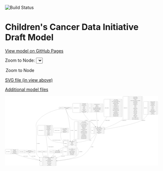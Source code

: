 <link rel='stylesheet' href="assets/style.css">
<link rel='stylesheet' href="https://unpkg.com/leaflet@1.5.1/dist/leaflet.css" integrity="sha512-xwE/Az9zrjBIphAcBb3F6JVqxf46+CDLwfLMHloNu6KEQCAWi6HcDUbeOfBIptF7tcCzusKFjFw2yuvEpDL9wQ==" crossorigin="">
<script type="text/javascript" src="https://code.jquery.com/jquery-3.2.1.min.js"></script>
<script type="text/javascript"  src="https://unpkg.com/leaflet@1.5.1/dist/leaflet.js"></script>
<script type="text/javascript" src="assets/actions.js"></script>

![Build Status](https://github.com/CBIIT/ccdi-model/actions/workflows/model-test-and-deploy.yml/badge.svg)

# Children's Cancer Data Initiative Draft Model

[View model on GitHub Pages](https://cbiit.github.io/ccdi-model/)



Zoom to Node: <select id="node_select">
  <option value="">Zoom to Node</option>
</select>
<div id="model"></div>

<p>
<a href="./model-desc/ccdi-model.svg">SVG file (in view above)</a>
<p>
<a href="./model-desc">Additional model files</a>
<div id='graph' style='display:off;'>
<svg width="3815pt" height="1735pt"
 viewBox="0.00 0.00 3814.50 1735.00" xmlns="http://www.w3.org/2000/svg" xmlns:xlink="http://www.w3.org/1999/xlink">
<g id="graph0" class="graph" transform="scale(1 1) rotate(0) translate(4 1731)">
<title>Perl</title>
<polygon fill="#ffffff" stroke="transparent" points="-4,4 -4,-1731 3810.5,-1731 3810.5,4 -4,4"/>
<!-- study_personnel -->
<g id="node1" class="node">
<title>study_personnel</title>
<path fill="none" stroke="#000000" d="M12,-294C12,-294 319,-294 319,-294 325,-294 331,-300 331,-306 331,-306 331,-397 331,-397 331,-403 325,-409 319,-409 319,-409 12,-409 12,-409 6,-409 0,-403 0,-397 0,-397 0,-306 0,-306 0,-300 6,-294 12,-294"/>
<text text-anchor="middle" x="67" y="-347.8" font-family="Times,serif" font-size="14.00" fill="#000000">study_personnel</text>
<polyline fill="none" stroke="#000000" points="134,-294 134,-409 "/>
<text text-anchor="middle" x="144.5" y="-347.8" font-family="Times,serif" font-size="14.00" fill="#000000"> </text>
<polyline fill="none" stroke="#000000" points="155,-294 155,-409 "/>
<text text-anchor="middle" x="232.5" y="-393.8" font-family="Times,serif" font-size="14.00" fill="#000000">email_address</text>
<polyline fill="none" stroke="#000000" points="155,-386 310,-386 "/>
<text text-anchor="middle" x="232.5" y="-370.8" font-family="Times,serif" font-size="14.00" fill="#000000">institution</text>
<polyline fill="none" stroke="#000000" points="155,-363 310,-363 "/>
<text text-anchor="middle" x="232.5" y="-347.8" font-family="Times,serif" font-size="14.00" fill="#000000">personnel_name</text>
<polyline fill="none" stroke="#000000" points="155,-340 310,-340 "/>
<text text-anchor="middle" x="232.5" y="-324.8" font-family="Times,serif" font-size="14.00" fill="#000000">personnel_type</text>
<polyline fill="none" stroke="#000000" points="155,-317 310,-317 "/>
<text text-anchor="middle" x="232.5" y="-301.8" font-family="Times,serif" font-size="14.00" fill="#000000">study_personnel_id</text>
<polyline fill="none" stroke="#000000" points="310,-294 310,-409 "/>
<text text-anchor="middle" x="320.5" y="-347.8" font-family="Times,serif" font-size="14.00" fill="#000000"> </text>
</g>
<!-- study -->
<g id="node8" class="node">
<title>study</title>
<path fill="none" stroke="#000000" d="M875.5,-.5C875.5,-.5 1265.5,-.5 1265.5,-.5 1271.5,-.5 1277.5,-6.5 1277.5,-12.5 1277.5,-12.5 1277.5,-195.5 1277.5,-195.5 1277.5,-201.5 1271.5,-207.5 1265.5,-207.5 1265.5,-207.5 875.5,-207.5 875.5,-207.5 869.5,-207.5 863.5,-201.5 863.5,-195.5 863.5,-195.5 863.5,-12.5 863.5,-12.5 863.5,-6.5 869.5,-.5 875.5,-.5"/>
<text text-anchor="middle" x="891.5" y="-100.3" font-family="Times,serif" font-size="14.00" fill="#000000">study</text>
<polyline fill="none" stroke="#000000" points="919.5,-.5 919.5,-207.5 "/>
<text text-anchor="middle" x="930" y="-100.3" font-family="Times,serif" font-size="14.00" fill="#000000"> </text>
<polyline fill="none" stroke="#000000" points="940.5,-.5 940.5,-207.5 "/>
<text text-anchor="middle" x="1098.5" y="-192.3" font-family="Times,serif" font-size="14.00" fill="#000000">experimental_strategy_and_data_subtype</text>
<polyline fill="none" stroke="#000000" points="940.5,-184.5 1256.5,-184.5 "/>
<text text-anchor="middle" x="1098.5" y="-169.3" font-family="Times,serif" font-size="14.00" fill="#000000">external_url</text>
<polyline fill="none" stroke="#000000" points="940.5,-161.5 1256.5,-161.5 "/>
<text text-anchor="middle" x="1098.5" y="-146.3" font-family="Times,serif" font-size="14.00" fill="#000000">phs_accession</text>
<polyline fill="none" stroke="#000000" points="940.5,-138.5 1256.5,-138.5 "/>
<text text-anchor="middle" x="1098.5" y="-123.3" font-family="Times,serif" font-size="14.00" fill="#000000">size_of_data_being_uploaded</text>
<polyline fill="none" stroke="#000000" points="940.5,-115.5 1256.5,-115.5 "/>
<text text-anchor="middle" x="1098.5" y="-100.3" font-family="Times,serif" font-size="14.00" fill="#000000">study_acronym</text>
<polyline fill="none" stroke="#000000" points="940.5,-92.5 1256.5,-92.5 "/>
<text text-anchor="middle" x="1098.5" y="-77.3" font-family="Times,serif" font-size="14.00" fill="#000000">study_data_types</text>
<polyline fill="none" stroke="#000000" points="940.5,-69.5 1256.5,-69.5 "/>
<text text-anchor="middle" x="1098.5" y="-54.3" font-family="Times,serif" font-size="14.00" fill="#000000">study_description</text>
<polyline fill="none" stroke="#000000" points="940.5,-46.5 1256.5,-46.5 "/>
<text text-anchor="middle" x="1098.5" y="-31.3" font-family="Times,serif" font-size="14.00" fill="#000000">study_name</text>
<polyline fill="none" stroke="#000000" points="940.5,-23.5 1256.5,-23.5 "/>
<text text-anchor="middle" x="1098.5" y="-8.3" font-family="Times,serif" font-size="14.00" fill="#000000">study_short_title</text>
<polyline fill="none" stroke="#000000" points="1256.5,-.5 1256.5,-207.5 "/>
<text text-anchor="middle" x="1267" y="-100.3" font-family="Times,serif" font-size="14.00" fill="#000000"> </text>
</g>
<!-- study_personnel&#45;&gt;study -->
<g id="edge21" class="edge">
<title>study_personnel&#45;&gt;study</title>
<path fill="none" stroke="#000000" d="M263.2399,-293.7736C287.5796,-281.025 314.0161,-268.5034 339.5,-259 506.7447,-196.6312 705.3717,-156.5303 853.3379,-132.777"/>
<polygon fill="#000000" stroke="#000000" points="854.1311,-136.1948 863.4561,-131.1654 853.03,-129.2819 854.1311,-136.1948"/>
<text text-anchor="middle" x="506" y="-229.8" font-family="Times,serif" font-size="14.00" fill="#000000">of_study_personnel</text>
</g>
<!-- imaging_file -->
<g id="node2" class="node">
<title>imaging_file</title>
<path fill="none" stroke="#000000" d="M3460.5,-1278C3460.5,-1278 3794.5,-1278 3794.5,-1278 3800.5,-1278 3806.5,-1284 3806.5,-1290 3806.5,-1290 3806.5,-1588 3806.5,-1588 3806.5,-1594 3800.5,-1600 3794.5,-1600 3794.5,-1600 3460.5,-1600 3460.5,-1600 3454.5,-1600 3448.5,-1594 3448.5,-1588 3448.5,-1588 3448.5,-1290 3448.5,-1290 3448.5,-1284 3454.5,-1278 3460.5,-1278"/>
<text text-anchor="middle" x="3500.5" y="-1435.3" font-family="Times,serif" font-size="14.00" fill="#000000">imaging_file</text>
<polyline fill="none" stroke="#000000" points="3552.5,-1278 3552.5,-1600 "/>
<text text-anchor="middle" x="3563" y="-1435.3" font-family="Times,serif" font-size="14.00" fill="#000000"> </text>
<polyline fill="none" stroke="#000000" points="3573.5,-1278 3573.5,-1600 "/>
<text text-anchor="middle" x="3679.5" y="-1584.8" font-family="Times,serif" font-size="14.00" fill="#000000">checksum_algorithm</text>
<polyline fill="none" stroke="#000000" points="3573.5,-1577 3785.5,-1577 "/>
<text text-anchor="middle" x="3679.5" y="-1561.8" font-family="Times,serif" font-size="14.00" fill="#000000">checksum_value</text>
<polyline fill="none" stroke="#000000" points="3573.5,-1554 3785.5,-1554 "/>
<text text-anchor="middle" x="3679.5" y="-1538.8" font-family="Times,serif" font-size="14.00" fill="#000000">dcf_indexd_guid</text>
<polyline fill="none" stroke="#000000" points="3573.5,-1531 3785.5,-1531 "/>
<text text-anchor="middle" x="3679.5" y="-1515.8" font-family="Times,serif" font-size="14.00" fill="#000000">file_description</text>
<polyline fill="none" stroke="#000000" points="3573.5,-1508 3785.5,-1508 "/>
<text text-anchor="middle" x="3679.5" y="-1492.8" font-family="Times,serif" font-size="14.00" fill="#000000">file_mapping_level</text>
<polyline fill="none" stroke="#000000" points="3573.5,-1485 3785.5,-1485 "/>
<text text-anchor="middle" x="3679.5" y="-1469.8" font-family="Times,serif" font-size="14.00" fill="#000000">file_name</text>
<polyline fill="none" stroke="#000000" points="3573.5,-1462 3785.5,-1462 "/>
<text text-anchor="middle" x="3679.5" y="-1446.8" font-family="Times,serif" font-size="14.00" fill="#000000">file_size</text>
<polyline fill="none" stroke="#000000" points="3573.5,-1439 3785.5,-1439 "/>
<text text-anchor="middle" x="3679.5" y="-1423.8" font-family="Times,serif" font-size="14.00" fill="#000000">file_type</text>
<polyline fill="none" stroke="#000000" points="3573.5,-1416 3785.5,-1416 "/>
<text text-anchor="middle" x="3679.5" y="-1400.8" font-family="Times,serif" font-size="14.00" fill="#000000">file_url_in_cds</text>
<polyline fill="none" stroke="#000000" points="3573.5,-1393 3785.5,-1393 "/>
<text text-anchor="middle" x="3679.5" y="-1377.8" font-family="Times,serif" font-size="14.00" fill="#000000">image_modality</text>
<polyline fill="none" stroke="#000000" points="3573.5,-1370 3785.5,-1370 "/>
<text text-anchor="middle" x="3679.5" y="-1354.8" font-family="Times,serif" font-size="14.00" fill="#000000">imaging_instrument_model</text>
<polyline fill="none" stroke="#000000" points="3573.5,-1347 3785.5,-1347 "/>
<text text-anchor="middle" x="3679.5" y="-1331.8" font-family="Times,serif" font-size="14.00" fill="#000000">imaging_platform</text>
<polyline fill="none" stroke="#000000" points="3573.5,-1324 3785.5,-1324 "/>
<text text-anchor="middle" x="3679.5" y="-1308.8" font-family="Times,serif" font-size="14.00" fill="#000000">md5sum</text>
<polyline fill="none" stroke="#000000" points="3573.5,-1301 3785.5,-1301 "/>
<text text-anchor="middle" x="3679.5" y="-1285.8" font-family="Times,serif" font-size="14.00" fill="#000000">software_package</text>
<polyline fill="none" stroke="#000000" points="3785.5,-1278 3785.5,-1600 "/>
<text text-anchor="middle" x="3796" y="-1435.3" font-family="Times,serif" font-size="14.00" fill="#000000"> </text>
</g>
<!-- sample -->
<g id="node16" class="node">
<title>sample</title>
<path fill="none" stroke="#000000" d="M2150.5,-800.5C2150.5,-800.5 2464.5,-800.5 2464.5,-800.5 2470.5,-800.5 2476.5,-806.5 2476.5,-812.5 2476.5,-812.5 2476.5,-949.5 2476.5,-949.5 2476.5,-955.5 2470.5,-961.5 2464.5,-961.5 2464.5,-961.5 2150.5,-961.5 2150.5,-961.5 2144.5,-961.5 2138.5,-955.5 2138.5,-949.5 2138.5,-949.5 2138.5,-812.5 2138.5,-812.5 2138.5,-806.5 2144.5,-800.5 2150.5,-800.5"/>
<text text-anchor="middle" x="2172.5" y="-877.3" font-family="Times,serif" font-size="14.00" fill="#000000">sample</text>
<polyline fill="none" stroke="#000000" points="2206.5,-800.5 2206.5,-961.5 "/>
<text text-anchor="middle" x="2217" y="-877.3" font-family="Times,serif" font-size="14.00" fill="#000000"> </text>
<polyline fill="none" stroke="#000000" points="2227.5,-800.5 2227.5,-961.5 "/>
<text text-anchor="middle" x="2341.5" y="-946.3" font-family="Times,serif" font-size="14.00" fill="#000000">alternate_sample_id</text>
<polyline fill="none" stroke="#000000" points="2227.5,-938.5 2455.5,-938.5 "/>
<text text-anchor="middle" x="2341.5" y="-923.3" font-family="Times,serif" font-size="14.00" fill="#000000">participant_age_at_collection</text>
<polyline fill="none" stroke="#000000" points="2227.5,-915.5 2455.5,-915.5 "/>
<text text-anchor="middle" x="2341.5" y="-900.3" font-family="Times,serif" font-size="14.00" fill="#000000">sample_anatomic_site</text>
<polyline fill="none" stroke="#000000" points="2227.5,-892.5 2455.5,-892.5 "/>
<text text-anchor="middle" x="2341.5" y="-877.3" font-family="Times,serif" font-size="14.00" fill="#000000">sample_description</text>
<polyline fill="none" stroke="#000000" points="2227.5,-869.5 2455.5,-869.5 "/>
<text text-anchor="middle" x="2341.5" y="-854.3" font-family="Times,serif" font-size="14.00" fill="#000000">sample_id</text>
<polyline fill="none" stroke="#000000" points="2227.5,-846.5 2455.5,-846.5 "/>
<text text-anchor="middle" x="2341.5" y="-831.3" font-family="Times,serif" font-size="14.00" fill="#000000">sample_tumor_status</text>
<polyline fill="none" stroke="#000000" points="2227.5,-823.5 2455.5,-823.5 "/>
<text text-anchor="middle" x="2341.5" y="-808.3" font-family="Times,serif" font-size="14.00" fill="#000000">sample_type</text>
<polyline fill="none" stroke="#000000" points="2455.5,-800.5 2455.5,-961.5 "/>
<text text-anchor="middle" x="2466" y="-877.3" font-family="Times,serif" font-size="14.00" fill="#000000"> </text>
</g>
<!-- imaging_file&#45;&gt;sample -->
<g id="edge14" class="edge">
<title>imaging_file&#45;&gt;sample</title>
<path fill="none" stroke="#000000" d="M3552.0678,-1277.7848C3522.9374,-1230.7168 3485.3982,-1183.3055 3439.5,-1151 3287.0083,-1043.6685 2765.8572,-950.7398 2486.9917,-907.2491"/>
<polygon fill="#000000" stroke="#000000" points="2487.1842,-903.7371 2476.7653,-905.6595 2486.109,-910.654 2487.1842,-903.7371"/>
<text text-anchor="middle" x="3448" y="-1121.8" font-family="Times,serif" font-size="14.00" fill="#000000">of_imaging_file</text>
</g>
<!-- study_funding -->
<g id="node3" class="node">
<title>study_funding</title>
<path fill="none" stroke="#000000" d="M361,-317C361,-317 740,-317 740,-317 746,-317 752,-323 752,-329 752,-329 752,-374 752,-374 752,-380 746,-386 740,-386 740,-386 361,-386 361,-386 355,-386 349,-380 349,-374 349,-374 349,-329 349,-329 349,-323 355,-317 361,-317"/>
<text text-anchor="middle" x="408.5" y="-347.8" font-family="Times,serif" font-size="14.00" fill="#000000">study_funding</text>
<polyline fill="none" stroke="#000000" points="468,-317 468,-386 "/>
<text text-anchor="middle" x="478.5" y="-347.8" font-family="Times,serif" font-size="14.00" fill="#000000"> </text>
<polyline fill="none" stroke="#000000" points="489,-317 489,-386 "/>
<text text-anchor="middle" x="610" y="-370.8" font-family="Times,serif" font-size="14.00" fill="#000000">funding_agency</text>
<polyline fill="none" stroke="#000000" points="489,-363 731,-363 "/>
<text text-anchor="middle" x="610" y="-347.8" font-family="Times,serif" font-size="14.00" fill="#000000">funding_source_program_name</text>
<polyline fill="none" stroke="#000000" points="489,-340 731,-340 "/>
<text text-anchor="middle" x="610" y="-324.8" font-family="Times,serif" font-size="14.00" fill="#000000">grant_id</text>
<polyline fill="none" stroke="#000000" points="731,-317 731,-386 "/>
<text text-anchor="middle" x="741.5" y="-347.8" font-family="Times,serif" font-size="14.00" fill="#000000"> </text>
</g>
<!-- study_funding&#45;&gt;study -->
<g id="edge1" class="edge">
<title>study_funding&#45;&gt;study</title>
<path fill="none" stroke="#000000" d="M567.4923,-316.9574C583.1966,-288.516 609.1268,-249.2235 642.5,-226 704.5105,-182.8485 781.5879,-154.8625 853.177,-136.7521"/>
<polygon fill="#000000" stroke="#000000" points="854.3737,-140.0616 863.24,-134.2617 852.692,-133.2666 854.3737,-140.0616"/>
<text text-anchor="middle" x="704.5" y="-229.8" font-family="Times,serif" font-size="14.00" fill="#000000">of_study_funding</text>
</g>
<!-- methylation_array_file -->
<g id="node4" class="node">
<title>methylation_array_file</title>
<path fill="none" stroke="#000000" d="M1694,-1324C1694,-1324 2061,-1324 2061,-1324 2067,-1324 2073,-1330 2073,-1336 2073,-1336 2073,-1542 2073,-1542 2073,-1548 2067,-1554 2061,-1554 2061,-1554 1694,-1554 1694,-1554 1688,-1554 1682,-1548 1682,-1542 1682,-1542 1682,-1336 1682,-1336 1682,-1330 1688,-1324 1694,-1324"/>
<text text-anchor="middle" x="1771" y="-1435.3" font-family="Times,serif" font-size="14.00" fill="#000000">methylation_array_file</text>
<polyline fill="none" stroke="#000000" points="1860,-1324 1860,-1554 "/>
<text text-anchor="middle" x="1870.5" y="-1435.3" font-family="Times,serif" font-size="14.00" fill="#000000"> </text>
<polyline fill="none" stroke="#000000" points="1881,-1324 1881,-1554 "/>
<text text-anchor="middle" x="1966.5" y="-1538.8" font-family="Times,serif" font-size="14.00" fill="#000000">dcf_indexd_guid</text>
<polyline fill="none" stroke="#000000" points="1881,-1531 2052,-1531 "/>
<text text-anchor="middle" x="1966.5" y="-1515.8" font-family="Times,serif" font-size="14.00" fill="#000000">file_description</text>
<polyline fill="none" stroke="#000000" points="1881,-1508 2052,-1508 "/>
<text text-anchor="middle" x="1966.5" y="-1492.8" font-family="Times,serif" font-size="14.00" fill="#000000">file_mapping_level</text>
<polyline fill="none" stroke="#000000" points="1881,-1485 2052,-1485 "/>
<text text-anchor="middle" x="1966.5" y="-1469.8" font-family="Times,serif" font-size="14.00" fill="#000000">file_name</text>
<polyline fill="none" stroke="#000000" points="1881,-1462 2052,-1462 "/>
<text text-anchor="middle" x="1966.5" y="-1446.8" font-family="Times,serif" font-size="14.00" fill="#000000">file_size</text>
<polyline fill="none" stroke="#000000" points="1881,-1439 2052,-1439 "/>
<text text-anchor="middle" x="1966.5" y="-1423.8" font-family="Times,serif" font-size="14.00" fill="#000000">file_type</text>
<polyline fill="none" stroke="#000000" points="1881,-1416 2052,-1416 "/>
<text text-anchor="middle" x="1966.5" y="-1400.8" font-family="Times,serif" font-size="14.00" fill="#000000">file_url_in_cds</text>
<polyline fill="none" stroke="#000000" points="1881,-1393 2052,-1393 "/>
<text text-anchor="middle" x="1966.5" y="-1377.8" font-family="Times,serif" font-size="14.00" fill="#000000">md5sum</text>
<polyline fill="none" stroke="#000000" points="1881,-1370 2052,-1370 "/>
<text text-anchor="middle" x="1966.5" y="-1354.8" font-family="Times,serif" font-size="14.00" fill="#000000">methylation_platform</text>
<polyline fill="none" stroke="#000000" points="1881,-1347 2052,-1347 "/>
<text text-anchor="middle" x="1966.5" y="-1331.8" font-family="Times,serif" font-size="14.00" fill="#000000">reporter_label</text>
<polyline fill="none" stroke="#000000" points="2052,-1324 2052,-1554 "/>
<text text-anchor="middle" x="2062.5" y="-1435.3" font-family="Times,serif" font-size="14.00" fill="#000000"> </text>
</g>
<!-- methylation_array_file&#45;&gt;sample -->
<g id="edge20" class="edge">
<title>methylation_array_file&#45;&gt;sample</title>
<path fill="none" stroke="#000000" d="M1943.5043,-1323.7742C1984.1575,-1258.8105 2040.3095,-1178.755 2102.5,-1118 2112.8164,-1107.9217 2118.8317,-1109.7051 2129.5,-1100 2172.1454,-1061.205 2213.1932,-1011.8062 2245.1025,-969.7474"/>
<polygon fill="#000000" stroke="#000000" points="2247.9346,-971.8048 2251.1562,-961.7117 2242.3436,-967.5928 2247.9346,-971.8048"/>
<text text-anchor="middle" x="2194" y="-1121.8" font-family="Times,serif" font-size="14.00" fill="#000000">of_methylation_array_file</text>
</g>
<!-- pdx -->
<g id="node5" class="node">
<title>pdx</title>
<path fill="none" stroke="#000000" d="M2103,-1335.5C2103,-1335.5 2432,-1335.5 2432,-1335.5 2438,-1335.5 2444,-1341.5 2444,-1347.5 2444,-1347.5 2444,-1530.5 2444,-1530.5 2444,-1536.5 2438,-1542.5 2432,-1542.5 2432,-1542.5 2103,-1542.5 2103,-1542.5 2097,-1542.5 2091,-1536.5 2091,-1530.5 2091,-1530.5 2091,-1347.5 2091,-1347.5 2091,-1341.5 2097,-1335.5 2103,-1335.5"/>
<text text-anchor="middle" x="2112.5" y="-1435.3" font-family="Times,serif" font-size="14.00" fill="#000000">pdx</text>
<polyline fill="none" stroke="#000000" points="2134,-1335.5 2134,-1542.5 "/>
<text text-anchor="middle" x="2144.5" y="-1435.3" font-family="Times,serif" font-size="14.00" fill="#000000"> </text>
<polyline fill="none" stroke="#000000" points="2155,-1335.5 2155,-1542.5 "/>
<text text-anchor="middle" x="2289" y="-1527.3" font-family="Times,serif" font-size="14.00" fill="#000000">injection_type_and_site</text>
<polyline fill="none" stroke="#000000" points="2155,-1519.5 2423,-1519.5 "/>
<text text-anchor="middle" x="2289" y="-1504.3" font-family="Times,serif" font-size="14.00" fill="#000000">model_id</text>
<polyline fill="none" stroke="#000000" points="2155,-1496.5 2423,-1496.5 "/>
<text text-anchor="middle" x="2289" y="-1481.3" font-family="Times,serif" font-size="14.00" fill="#000000">model_type</text>
<polyline fill="none" stroke="#000000" points="2155,-1473.5 2423,-1473.5 "/>
<text text-anchor="middle" x="2289" y="-1458.3" font-family="Times,serif" font-size="14.00" fill="#000000">mouse_strain</text>
<polyline fill="none" stroke="#000000" points="2155,-1450.5 2423,-1450.5 "/>
<text text-anchor="middle" x="2289" y="-1435.3" font-family="Times,serif" font-size="14.00" fill="#000000">strain_immune_system_humanized</text>
<polyline fill="none" stroke="#000000" points="2155,-1427.5 2423,-1427.5 "/>
<text text-anchor="middle" x="2289" y="-1412.3" font-family="Times,serif" font-size="14.00" fill="#000000">tumor_characterization_method</text>
<polyline fill="none" stroke="#000000" points="2155,-1404.5 2423,-1404.5 "/>
<text text-anchor="middle" x="2289" y="-1389.3" font-family="Times,serif" font-size="14.00" fill="#000000">tumor_not_mus_or_ebv_origin</text>
<polyline fill="none" stroke="#000000" points="2155,-1381.5 2423,-1381.5 "/>
<text text-anchor="middle" x="2289" y="-1366.3" font-family="Times,serif" font-size="14.00" fill="#000000">tumor_preparation</text>
<polyline fill="none" stroke="#000000" points="2155,-1358.5 2423,-1358.5 "/>
<text text-anchor="middle" x="2289" y="-1343.3" font-family="Times,serif" font-size="14.00" fill="#000000">type_of_humanization</text>
<polyline fill="none" stroke="#000000" points="2423,-1335.5 2423,-1542.5 "/>
<text text-anchor="middle" x="2433.5" y="-1435.3" font-family="Times,serif" font-size="14.00" fill="#000000"> </text>
</g>
<!-- pdx&#45;&gt;sample -->
<g id="edge8" class="edge">
<title>pdx&#45;&gt;sample</title>
<path fill="none" stroke="#000000" d="M2274.9299,-1335.3522C2282.4112,-1230.9891 2293.8386,-1071.5767 2300.9788,-971.9709"/>
<polygon fill="#000000" stroke="#000000" points="2304.4749,-972.1495 2301.6989,-961.9248 2297.4928,-971.6489 2304.4749,-972.1495"/>
<text text-anchor="middle" x="2313.5" y="-1121.8" font-family="Times,serif" font-size="14.00" fill="#000000">of_pdx</text>
</g>
<!-- synonym -->
<g id="node6" class="node">
<title>synonym</title>
<path fill="none" stroke="#000000" d="M1351,-1416C1351,-1416 1652,-1416 1652,-1416 1658,-1416 1664,-1422 1664,-1428 1664,-1428 1664,-1450 1664,-1450 1664,-1456 1658,-1462 1652,-1462 1652,-1462 1351,-1462 1351,-1462 1345,-1462 1339,-1456 1339,-1450 1339,-1450 1339,-1428 1339,-1428 1339,-1422 1345,-1416 1351,-1416"/>
<text text-anchor="middle" x="1379" y="-1435.3" font-family="Times,serif" font-size="14.00" fill="#000000">synonym</text>
<polyline fill="none" stroke="#000000" points="1419,-1416 1419,-1462 "/>
<text text-anchor="middle" x="1429.5" y="-1435.3" font-family="Times,serif" font-size="14.00" fill="#000000"> </text>
<polyline fill="none" stroke="#000000" points="1440,-1416 1440,-1462 "/>
<text text-anchor="middle" x="1541.5" y="-1446.8" font-family="Times,serif" font-size="14.00" fill="#000000">repository_of_synonym_id</text>
<polyline fill="none" stroke="#000000" points="1440,-1439 1643,-1439 "/>
<text text-anchor="middle" x="1541.5" y="-1423.8" font-family="Times,serif" font-size="14.00" fill="#000000">synonym_id</text>
<polyline fill="none" stroke="#000000" points="1643,-1416 1643,-1462 "/>
<text text-anchor="middle" x="1653.5" y="-1435.3" font-family="Times,serif" font-size="14.00" fill="#000000"> </text>
</g>
<!-- synonym&#45;&gt;study -->
<g id="edge17" class="edge">
<title>synonym&#45;&gt;study</title>
<path fill="none" stroke="#000000" d="M1369.8904,-1415.9867C1206.2835,-1379.8012 932.4256,-1292.7504 799.5,-1100 744.0347,-1019.5719 780.5,-978.699 780.5,-881 780.5,-881 780.5,-881 780.5,-351.5 780.5,-309.5306 774.8785,-292.9884 799.5,-259 814.8663,-237.7879 834.0883,-219.0608 855.1627,-202.6365"/>
<polygon fill="#000000" stroke="#000000" points="857.4674,-205.2816 863.3263,-196.4541 853.2413,-199.7012 857.4674,-205.2816"/>
<text text-anchor="middle" x="823" y="-549.3" font-family="Times,serif" font-size="14.00" fill="#000000">of_synonym</text>
</g>
<!-- participant -->
<g id="node9" class="node">
<title>participant</title>
<path fill="none" stroke="#000000" d="M1467.5,-495.5C1467.5,-495.5 1771.5,-495.5 1771.5,-495.5 1777.5,-495.5 1783.5,-501.5 1783.5,-507.5 1783.5,-507.5 1783.5,-598.5 1783.5,-598.5 1783.5,-604.5 1777.5,-610.5 1771.5,-610.5 1771.5,-610.5 1467.5,-610.5 1467.5,-610.5 1461.5,-610.5 1455.5,-604.5 1455.5,-598.5 1455.5,-598.5 1455.5,-507.5 1455.5,-507.5 1455.5,-501.5 1461.5,-495.5 1467.5,-495.5"/>
<text text-anchor="middle" x="1503.5" y="-549.3" font-family="Times,serif" font-size="14.00" fill="#000000">participant</text>
<polyline fill="none" stroke="#000000" points="1551.5,-495.5 1551.5,-610.5 "/>
<text text-anchor="middle" x="1562" y="-549.3" font-family="Times,serif" font-size="14.00" fill="#000000"> </text>
<polyline fill="none" stroke="#000000" points="1572.5,-495.5 1572.5,-610.5 "/>
<text text-anchor="middle" x="1667.5" y="-595.3" font-family="Times,serif" font-size="14.00" fill="#000000">alternate_participant_id</text>
<polyline fill="none" stroke="#000000" points="1572.5,-587.5 1762.5,-587.5 "/>
<text text-anchor="middle" x="1667.5" y="-572.3" font-family="Times,serif" font-size="14.00" fill="#000000">ethnicity</text>
<polyline fill="none" stroke="#000000" points="1572.5,-564.5 1762.5,-564.5 "/>
<text text-anchor="middle" x="1667.5" y="-549.3" font-family="Times,serif" font-size="14.00" fill="#000000">gender</text>
<polyline fill="none" stroke="#000000" points="1572.5,-541.5 1762.5,-541.5 "/>
<text text-anchor="middle" x="1667.5" y="-526.3" font-family="Times,serif" font-size="14.00" fill="#000000">participant_id</text>
<polyline fill="none" stroke="#000000" points="1572.5,-518.5 1762.5,-518.5 "/>
<text text-anchor="middle" x="1667.5" y="-503.3" font-family="Times,serif" font-size="14.00" fill="#000000">race</text>
<polyline fill="none" stroke="#000000" points="1762.5,-495.5 1762.5,-610.5 "/>
<text text-anchor="middle" x="1773" y="-549.3" font-family="Times,serif" font-size="14.00" fill="#000000"> </text>
</g>
<!-- synonym&#45;&gt;participant -->
<g id="edge16" class="edge">
<title>synonym&#45;&gt;participant</title>
<path fill="none" stroke="#000000" d="M1509.6336,-1415.9531C1528.3604,-1361.7074 1574.3779,-1221.3838 1593.5,-1100 1620.4535,-928.9038 1622.2116,-724.3014 1620.9845,-620.5342"/>
<polygon fill="#000000" stroke="#000000" points="1624.4839,-620.4615 1620.8528,-610.5084 1617.4845,-620.5535 1624.4839,-620.4615"/>
<text text-anchor="middle" x="1663" y="-877.3" font-family="Times,serif" font-size="14.00" fill="#000000">of_synonym</text>
</g>
<!-- synonym&#45;&gt;sample -->
<g id="edge15" class="edge">
<title>synonym&#45;&gt;sample</title>
<path fill="none" stroke="#000000" d="M1507.6607,-1415.7238C1523.9386,-1359.2964 1573.8441,-1215.1438 1673.5,-1151 1694.935,-1137.2033 2107.1274,-1112.2177 2129.5,-1100 2183.6443,-1070.4318 2227.5878,-1016.9705 2258.2668,-970.2726"/>
<polygon fill="#000000" stroke="#000000" points="2261.3571,-971.9387 2263.8403,-961.639 2255.4761,-968.1421 2261.3571,-971.9387"/>
<text text-anchor="middle" x="2020" y="-1121.8" font-family="Times,serif" font-size="14.00" fill="#000000">of_synonym</text>
</g>
<!-- publication -->
<g id="node7" class="node">
<title>publication</title>
<path fill="none" stroke="#000000" d="M820.5,-333.5C820.5,-333.5 1030.5,-333.5 1030.5,-333.5 1036.5,-333.5 1042.5,-339.5 1042.5,-345.5 1042.5,-345.5 1042.5,-357.5 1042.5,-357.5 1042.5,-363.5 1036.5,-369.5 1030.5,-369.5 1030.5,-369.5 820.5,-369.5 820.5,-369.5 814.5,-369.5 808.5,-363.5 808.5,-357.5 808.5,-357.5 808.5,-345.5 808.5,-345.5 808.5,-339.5 814.5,-333.5 820.5,-333.5"/>
<text text-anchor="middle" x="857" y="-347.8" font-family="Times,serif" font-size="14.00" fill="#000000">publication</text>
<polyline fill="none" stroke="#000000" points="905.5,-333.5 905.5,-369.5 "/>
<text text-anchor="middle" x="916" y="-347.8" font-family="Times,serif" font-size="14.00" fill="#000000"> </text>
<polyline fill="none" stroke="#000000" points="926.5,-333.5 926.5,-369.5 "/>
<text text-anchor="middle" x="974" y="-347.8" font-family="Times,serif" font-size="14.00" fill="#000000">pubmed_id</text>
<polyline fill="none" stroke="#000000" points="1021.5,-333.5 1021.5,-369.5 "/>
<text text-anchor="middle" x="1032" y="-347.8" font-family="Times,serif" font-size="14.00" fill="#000000"> </text>
</g>
<!-- publication&#45;&gt;study -->
<g id="edge19" class="edge">
<title>publication&#45;&gt;study</title>
<path fill="none" stroke="#000000" d="M926.6832,-333.4098C928.9862,-308.0344 935.639,-261.0528 954.5,-226 956.2657,-222.7185 958.1432,-219.4612 960.1171,-216.234"/>
<polygon fill="#000000" stroke="#000000" points="963.0972,-218.0706 965.5565,-207.7651 957.2074,-214.2876 963.0972,-218.0706"/>
<text text-anchor="middle" x="1005.5" y="-229.8" font-family="Times,serif" font-size="14.00" fill="#000000">of_publication</text>
</g>
<!-- participant&#45;&gt;study -->
<g id="edge4" class="edge">
<title>participant&#45;&gt;study</title>
<path fill="none" stroke="#000000" d="M1750.5596,-495.1737C1769.3724,-481.1613 1786.165,-464.2326 1797.5,-444 1837.687,-372.2679 1849.2243,-322.9147 1797.5,-259 1734.193,-180.7727 1478.1989,-140.3327 1287.7903,-120.6723"/>
<polygon fill="#000000" stroke="#000000" points="1287.9374,-117.1693 1277.634,-119.6369 1287.2274,-124.1332 1287.9374,-117.1693"/>
<text text-anchor="middle" x="1882" y="-347.8" font-family="Times,serif" font-size="14.00" fill="#000000">of_participant</text>
</g>
<!-- study_arm -->
<g id="node10" class="node">
<title>study_arm</title>
<path fill="none" stroke="#000000" d="M1111,-317C1111,-317 1408,-317 1408,-317 1414,-317 1420,-323 1420,-329 1420,-329 1420,-374 1420,-374 1420,-380 1414,-386 1408,-386 1408,-386 1111,-386 1111,-386 1105,-386 1099,-380 1099,-374 1099,-374 1099,-329 1099,-329 1099,-323 1105,-317 1111,-317"/>
<text text-anchor="middle" x="1145" y="-347.8" font-family="Times,serif" font-size="14.00" fill="#000000">study_arm</text>
<polyline fill="none" stroke="#000000" points="1191,-317 1191,-386 "/>
<text text-anchor="middle" x="1201.5" y="-347.8" font-family="Times,serif" font-size="14.00" fill="#000000"> </text>
<polyline fill="none" stroke="#000000" points="1212,-317 1212,-386 "/>
<text text-anchor="middle" x="1305.5" y="-370.8" font-family="Times,serif" font-size="14.00" fill="#000000">clinical_trial_arm</text>
<polyline fill="none" stroke="#000000" points="1212,-363 1399,-363 "/>
<text text-anchor="middle" x="1305.5" y="-347.8" font-family="Times,serif" font-size="14.00" fill="#000000">clinical_trial_identifier</text>
<polyline fill="none" stroke="#000000" points="1212,-340 1399,-340 "/>
<text text-anchor="middle" x="1305.5" y="-324.8" font-family="Times,serif" font-size="14.00" fill="#000000">clinical_trial_repository</text>
<polyline fill="none" stroke="#000000" points="1399,-317 1399,-386 "/>
<text text-anchor="middle" x="1409.5" y="-347.8" font-family="Times,serif" font-size="14.00" fill="#000000"> </text>
</g>
<!-- participant&#45;&gt;study_arm -->
<g id="edge5" class="edge">
<title>participant&#45;&gt;study_arm</title>
<path fill="none" stroke="#000000" d="M1516.3384,-495.2582C1456.7281,-461.893 1383.2768,-420.7806 1330.2139,-391.0801"/>
<polygon fill="#000000" stroke="#000000" points="1331.6515,-387.8739 1321.2159,-386.0438 1328.2325,-393.9821 1331.6515,-387.8739"/>
<text text-anchor="middle" x="1532" y="-465.8" font-family="Times,serif" font-size="14.00" fill="#000000">of_participant</text>
</g>
<!-- study_arm&#45;&gt;study -->
<g id="edge13" class="edge">
<title>study_arm&#45;&gt;study</title>
<path fill="none" stroke="#000000" d="M1233.0214,-316.8256C1212.8564,-290.4191 1183.9009,-252.5012 1156.0012,-215.9658"/>
<polygon fill="#000000" stroke="#000000" points="1158.5442,-213.5291 1149.6934,-207.7056 1152.9808,-217.7775 1158.5442,-213.5291"/>
<text text-anchor="middle" x="1219" y="-229.8" font-family="Times,serif" font-size="14.00" fill="#000000">of_study_arm</text>
</g>
<!-- study_admin -->
<g id="node11" class="node">
<title>study_admin</title>
<path fill="none" stroke="#000000" d="M1450.5,-259.5C1450.5,-259.5 1776.5,-259.5 1776.5,-259.5 1782.5,-259.5 1788.5,-265.5 1788.5,-271.5 1788.5,-271.5 1788.5,-431.5 1788.5,-431.5 1788.5,-437.5 1782.5,-443.5 1776.5,-443.5 1776.5,-443.5 1450.5,-443.5 1450.5,-443.5 1444.5,-443.5 1438.5,-437.5 1438.5,-431.5 1438.5,-431.5 1438.5,-271.5 1438.5,-271.5 1438.5,-265.5 1444.5,-259.5 1450.5,-259.5"/>
<text text-anchor="middle" x="1492.5" y="-347.8" font-family="Times,serif" font-size="14.00" fill="#000000">study_admin</text>
<polyline fill="none" stroke="#000000" points="1546.5,-259.5 1546.5,-443.5 "/>
<text text-anchor="middle" x="1557" y="-347.8" font-family="Times,serif" font-size="14.00" fill="#000000"> </text>
<polyline fill="none" stroke="#000000" points="1567.5,-259.5 1567.5,-443.5 "/>
<text text-anchor="middle" x="1667.5" y="-428.3" font-family="Times,serif" font-size="14.00" fill="#000000">acl</text>
<polyline fill="none" stroke="#000000" points="1567.5,-420.5 1767.5,-420.5 "/>
<text text-anchor="middle" x="1667.5" y="-405.3" font-family="Times,serif" font-size="14.00" fill="#000000">adult_or_childhood_study</text>
<polyline fill="none" stroke="#000000" points="1567.5,-397.5 1767.5,-397.5 "/>
<text text-anchor="middle" x="1667.5" y="-382.3" font-family="Times,serif" font-size="14.00" fill="#000000">data_types</text>
<polyline fill="none" stroke="#000000" points="1567.5,-374.5 1767.5,-374.5 "/>
<text text-anchor="middle" x="1667.5" y="-359.3" font-family="Times,serif" font-size="14.00" fill="#000000">file_types_and_format</text>
<polyline fill="none" stroke="#000000" points="1567.5,-351.5 1767.5,-351.5 "/>
<text text-anchor="middle" x="1667.5" y="-336.3" font-family="Times,serif" font-size="14.00" fill="#000000">number_of_participants</text>
<polyline fill="none" stroke="#000000" points="1567.5,-328.5 1767.5,-328.5 "/>
<text text-anchor="middle" x="1667.5" y="-313.3" font-family="Times,serif" font-size="14.00" fill="#000000">number_of_samples</text>
<polyline fill="none" stroke="#000000" points="1567.5,-305.5 1767.5,-305.5 "/>
<text text-anchor="middle" x="1667.5" y="-290.3" font-family="Times,serif" font-size="14.00" fill="#000000">organism_species</text>
<polyline fill="none" stroke="#000000" points="1567.5,-282.5 1767.5,-282.5 "/>
<text text-anchor="middle" x="1667.5" y="-267.3" font-family="Times,serif" font-size="14.00" fill="#000000">study_admin_id</text>
<polyline fill="none" stroke="#000000" points="1767.5,-259.5 1767.5,-443.5 "/>
<text text-anchor="middle" x="1778" y="-347.8" font-family="Times,serif" font-size="14.00" fill="#000000"> </text>
</g>
<!-- study_admin&#45;&gt;study -->
<g id="edge12" class="edge">
<title>study_admin&#45;&gt;study</title>
<path fill="none" stroke="#000000" d="M1438.3096,-263.1359C1435.3541,-261.7406 1432.4159,-260.361 1429.5,-259 1383.7952,-237.6671 1334.3813,-215.6613 1287.2609,-195.17"/>
<polygon fill="#000000" stroke="#000000" points="1288.4359,-191.8645 1277.8692,-191.0926 1285.6482,-198.2855 1288.4359,-191.8645"/>
<text text-anchor="middle" x="1437" y="-229.8" font-family="Times,serif" font-size="14.00" fill="#000000">of_study_admin</text>
</g>
<!-- clinical_measure_file -->
<g id="node12" class="node">
<title>clinical_measure_file</title>
<path fill="none" stroke="#000000" d="M820.5,-754.5C820.5,-754.5 1172.5,-754.5 1172.5,-754.5 1178.5,-754.5 1184.5,-760.5 1184.5,-766.5 1184.5,-766.5 1184.5,-995.5 1184.5,-995.5 1184.5,-1001.5 1178.5,-1007.5 1172.5,-1007.5 1172.5,-1007.5 820.5,-1007.5 820.5,-1007.5 814.5,-1007.5 808.5,-1001.5 808.5,-995.5 808.5,-995.5 808.5,-766.5 808.5,-766.5 808.5,-760.5 814.5,-754.5 820.5,-754.5"/>
<text text-anchor="middle" x="892" y="-877.3" font-family="Times,serif" font-size="14.00" fill="#000000">clinical_measure_file</text>
<polyline fill="none" stroke="#000000" points="975.5,-754.5 975.5,-1007.5 "/>
<text text-anchor="middle" x="986" y="-877.3" font-family="Times,serif" font-size="14.00" fill="#000000"> </text>
<polyline fill="none" stroke="#000000" points="996.5,-754.5 996.5,-1007.5 "/>
<text text-anchor="middle" x="1080" y="-992.3" font-family="Times,serif" font-size="14.00" fill="#000000">checksum_algorithm</text>
<polyline fill="none" stroke="#000000" points="996.5,-984.5 1163.5,-984.5 "/>
<text text-anchor="middle" x="1080" y="-969.3" font-family="Times,serif" font-size="14.00" fill="#000000">checksum_value</text>
<polyline fill="none" stroke="#000000" points="996.5,-961.5 1163.5,-961.5 "/>
<text text-anchor="middle" x="1080" y="-946.3" font-family="Times,serif" font-size="14.00" fill="#000000">dcf_indexd_guid</text>
<polyline fill="none" stroke="#000000" points="996.5,-938.5 1163.5,-938.5 "/>
<text text-anchor="middle" x="1080" y="-923.3" font-family="Times,serif" font-size="14.00" fill="#000000">file_description</text>
<polyline fill="none" stroke="#000000" points="996.5,-915.5 1163.5,-915.5 "/>
<text text-anchor="middle" x="1080" y="-900.3" font-family="Times,serif" font-size="14.00" fill="#000000">file_mapping_level</text>
<polyline fill="none" stroke="#000000" points="996.5,-892.5 1163.5,-892.5 "/>
<text text-anchor="middle" x="1080" y="-877.3" font-family="Times,serif" font-size="14.00" fill="#000000">file_name</text>
<polyline fill="none" stroke="#000000" points="996.5,-869.5 1163.5,-869.5 "/>
<text text-anchor="middle" x="1080" y="-854.3" font-family="Times,serif" font-size="14.00" fill="#000000">file_size</text>
<polyline fill="none" stroke="#000000" points="996.5,-846.5 1163.5,-846.5 "/>
<text text-anchor="middle" x="1080" y="-831.3" font-family="Times,serif" font-size="14.00" fill="#000000">file_type</text>
<polyline fill="none" stroke="#000000" points="996.5,-823.5 1163.5,-823.5 "/>
<text text-anchor="middle" x="1080" y="-808.3" font-family="Times,serif" font-size="14.00" fill="#000000">file_url_in_cds</text>
<polyline fill="none" stroke="#000000" points="996.5,-800.5 1163.5,-800.5 "/>
<text text-anchor="middle" x="1080" y="-785.3" font-family="Times,serif" font-size="14.00" fill="#000000">md5sum</text>
<polyline fill="none" stroke="#000000" points="996.5,-777.5 1163.5,-777.5 "/>
<text text-anchor="middle" x="1080" y="-762.3" font-family="Times,serif" font-size="14.00" fill="#000000">participant_list</text>
<polyline fill="none" stroke="#000000" points="1163.5,-754.5 1163.5,-1007.5 "/>
<text text-anchor="middle" x="1174" y="-877.3" font-family="Times,serif" font-size="14.00" fill="#000000"> </text>
</g>
<!-- clinical_measure_file&#45;&gt;study -->
<g id="edge2" class="edge">
<title>clinical_measure_file&#45;&gt;study</title>
<path fill="none" stroke="#000000" d="M1014.8352,-754.0892C1026.835,-667.0082 1041.9964,-548.7112 1051.5,-444 1058.3364,-368.676 1063.085,-283.7258 1066.1252,-217.5817"/>
<polygon fill="#000000" stroke="#000000" points="1069.6235,-217.696 1066.58,-207.5478 1062.6307,-217.3791 1069.6235,-217.696"/>
<text text-anchor="middle" x="1135.5" y="-465.8" font-family="Times,serif" font-size="14.00" fill="#000000">of_clinical_measure_file</text>
</g>
<!-- clinical_measure_file&#45;&gt;participant -->
<g id="edge18" class="edge">
<title>clinical_measure_file&#45;&gt;participant</title>
<path fill="none" stroke="#000000" d="M1045.5042,-754.3834C1069.686,-707.9549 1103.5134,-659.3832 1148.5,-629 1196.3481,-596.6842 1331.7729,-577.026 1445.195,-565.8233"/>
<polygon fill="#000000" stroke="#000000" points="1445.7867,-569.2824 1455.4015,-564.832 1445.1099,-562.3152 1445.7867,-569.2824"/>
<text text-anchor="middle" x="1278" y="-632.8" font-family="Times,serif" font-size="14.00" fill="#000000">of_clinical_measure_file_participant</text>
</g>
<!-- sample_diagnosis -->
<g id="node13" class="node">
<title>sample_diagnosis</title>
<path fill="none" stroke="#000000" d="M2474,-1220.5C2474,-1220.5 2907,-1220.5 2907,-1220.5 2913,-1220.5 2919,-1226.5 2919,-1232.5 2919,-1232.5 2919,-1645.5 2919,-1645.5 2919,-1651.5 2913,-1657.5 2907,-1657.5 2907,-1657.5 2474,-1657.5 2474,-1657.5 2468,-1657.5 2462,-1651.5 2462,-1645.5 2462,-1645.5 2462,-1232.5 2462,-1232.5 2462,-1226.5 2468,-1220.5 2474,-1220.5"/>
<text text-anchor="middle" x="2533.5" y="-1435.3" font-family="Times,serif" font-size="14.00" fill="#000000">sample_diagnosis</text>
<polyline fill="none" stroke="#000000" points="2605,-1220.5 2605,-1657.5 "/>
<text text-anchor="middle" x="2615.5" y="-1435.3" font-family="Times,serif" font-size="14.00" fill="#000000"> </text>
<polyline fill="none" stroke="#000000" points="2626,-1220.5 2626,-1657.5 "/>
<text text-anchor="middle" x="2762" y="-1642.3" font-family="Times,serif" font-size="14.00" fill="#000000">age_at_diagnosis</text>
<polyline fill="none" stroke="#000000" points="2626,-1634.5 2898,-1634.5 "/>
<text text-anchor="middle" x="2762" y="-1619.3" font-family="Times,serif" font-size="14.00" fill="#000000">days_to_last_followup</text>
<polyline fill="none" stroke="#000000" points="2626,-1611.5 2898,-1611.5 "/>
<text text-anchor="middle" x="2762" y="-1596.3" font-family="Times,serif" font-size="14.00" fill="#000000">days_to_last_known_disease_status</text>
<polyline fill="none" stroke="#000000" points="2626,-1588.5 2898,-1588.5 "/>
<text text-anchor="middle" x="2762" y="-1573.3" font-family="Times,serif" font-size="14.00" fill="#000000">days_to_recurrence</text>
<polyline fill="none" stroke="#000000" points="2626,-1565.5 2898,-1565.5 "/>
<text text-anchor="middle" x="2762" y="-1550.3" font-family="Times,serif" font-size="14.00" fill="#000000">diagnosis_finer_resolution</text>
<polyline fill="none" stroke="#000000" points="2626,-1542.5 2898,-1542.5 "/>
<text text-anchor="middle" x="2762" y="-1527.3" font-family="Times,serif" font-size="14.00" fill="#000000">diagnosis_icd_cm</text>
<polyline fill="none" stroke="#000000" points="2626,-1519.5 2898,-1519.5 "/>
<text text-anchor="middle" x="2762" y="-1504.3" font-family="Times,serif" font-size="14.00" fill="#000000">diagnosis_icd_o</text>
<polyline fill="none" stroke="#000000" points="2626,-1496.5 2898,-1496.5 "/>
<text text-anchor="middle" x="2762" y="-1481.3" font-family="Times,serif" font-size="14.00" fill="#000000">last_known_disease_status</text>
<polyline fill="none" stroke="#000000" points="2626,-1473.5 2898,-1473.5 "/>
<text text-anchor="middle" x="2762" y="-1458.3" font-family="Times,serif" font-size="14.00" fill="#000000">primary_site</text>
<polyline fill="none" stroke="#000000" points="2626,-1450.5 2898,-1450.5 "/>
<text text-anchor="middle" x="2762" y="-1435.3" font-family="Times,serif" font-size="14.00" fill="#000000">progression_or_recurrence</text>
<polyline fill="none" stroke="#000000" points="2626,-1427.5 2898,-1427.5 "/>
<text text-anchor="middle" x="2762" y="-1412.3" font-family="Times,serif" font-size="14.00" fill="#000000">sample_diagnosis_id</text>
<polyline fill="none" stroke="#000000" points="2626,-1404.5 2898,-1404.5 "/>
<text text-anchor="middle" x="2762" y="-1389.3" font-family="Times,serif" font-size="14.00" fill="#000000">site_of_resection_or_biopsy</text>
<polyline fill="none" stroke="#000000" points="2626,-1381.5 2898,-1381.5 "/>
<text text-anchor="middle" x="2762" y="-1366.3" font-family="Times,serif" font-size="14.00" fill="#000000">tissue_or_organ_of_origin</text>
<polyline fill="none" stroke="#000000" points="2626,-1358.5 2898,-1358.5 "/>
<text text-anchor="middle" x="2762" y="-1343.3" font-family="Times,serif" font-size="14.00" fill="#000000">tumor_grade</text>
<polyline fill="none" stroke="#000000" points="2626,-1335.5 2898,-1335.5 "/>
<text text-anchor="middle" x="2762" y="-1320.3" font-family="Times,serif" font-size="14.00" fill="#000000">tumor_incidence_type</text>
<polyline fill="none" stroke="#000000" points="2626,-1312.5 2898,-1312.5 "/>
<text text-anchor="middle" x="2762" y="-1297.3" font-family="Times,serif" font-size="14.00" fill="#000000">tumor_morphology</text>
<polyline fill="none" stroke="#000000" points="2626,-1289.5 2898,-1289.5 "/>
<text text-anchor="middle" x="2762" y="-1274.3" font-family="Times,serif" font-size="14.00" fill="#000000">tumor_stage_clinical_m</text>
<polyline fill="none" stroke="#000000" points="2626,-1266.5 2898,-1266.5 "/>
<text text-anchor="middle" x="2762" y="-1251.3" font-family="Times,serif" font-size="14.00" fill="#000000">tumor_stage_clinical_n</text>
<polyline fill="none" stroke="#000000" points="2626,-1243.5 2898,-1243.5 "/>
<text text-anchor="middle" x="2762" y="-1228.3" font-family="Times,serif" font-size="14.00" fill="#000000">tumor_stage_clinical_t</text>
<polyline fill="none" stroke="#000000" points="2898,-1220.5 2898,-1657.5 "/>
<text text-anchor="middle" x="2908.5" y="-1435.3" font-family="Times,serif" font-size="14.00" fill="#000000"> </text>
</g>
<!-- sample_diagnosis&#45;&gt;sample -->
<g id="edge10" class="edge">
<title>sample_diagnosis&#45;&gt;sample</title>
<path fill="none" stroke="#000000" d="M2540.5021,-1220.4653C2480.5781,-1133.1608 2414.9586,-1037.5584 2368.6703,-970.1202"/>
<polygon fill="#000000" stroke="#000000" points="2371.3838,-967.8887 2362.8391,-961.6246 2365.6125,-971.85 2371.3838,-967.8887"/>
<text text-anchor="middle" x="2549.5" y="-1121.8" font-family="Times,serif" font-size="14.00" fill="#000000">of_sample_diagnosis</text>
</g>
<!-- diagnosis -->
<g id="node14" class="node">
<title>diagnosis</title>
<path fill="none" stroke="#000000" d="M1734.5,-662.5C1734.5,-662.5 2108.5,-662.5 2108.5,-662.5 2114.5,-662.5 2120.5,-668.5 2120.5,-674.5 2120.5,-674.5 2120.5,-1087.5 2120.5,-1087.5 2120.5,-1093.5 2114.5,-1099.5 2108.5,-1099.5 2108.5,-1099.5 1734.5,-1099.5 1734.5,-1099.5 1728.5,-1099.5 1722.5,-1093.5 1722.5,-1087.5 1722.5,-1087.5 1722.5,-674.5 1722.5,-674.5 1722.5,-668.5 1728.5,-662.5 1734.5,-662.5"/>
<text text-anchor="middle" x="1764.5" y="-877.3" font-family="Times,serif" font-size="14.00" fill="#000000">diagnosis</text>
<polyline fill="none" stroke="#000000" points="1806.5,-662.5 1806.5,-1099.5 "/>
<text text-anchor="middle" x="1817" y="-877.3" font-family="Times,serif" font-size="14.00" fill="#000000"> </text>
<polyline fill="none" stroke="#000000" points="1827.5,-662.5 1827.5,-1099.5 "/>
<text text-anchor="middle" x="1963.5" y="-1084.3" font-family="Times,serif" font-size="14.00" fill="#000000">age_at_diagnosis</text>
<polyline fill="none" stroke="#000000" points="1827.5,-1076.5 2099.5,-1076.5 "/>
<text text-anchor="middle" x="1963.5" y="-1061.3" font-family="Times,serif" font-size="14.00" fill="#000000">days_to_last_followup</text>
<polyline fill="none" stroke="#000000" points="1827.5,-1053.5 2099.5,-1053.5 "/>
<text text-anchor="middle" x="1963.5" y="-1038.3" font-family="Times,serif" font-size="14.00" fill="#000000">days_to_last_known_disease_status</text>
<polyline fill="none" stroke="#000000" points="1827.5,-1030.5 2099.5,-1030.5 "/>
<text text-anchor="middle" x="1963.5" y="-1015.3" font-family="Times,serif" font-size="14.00" fill="#000000">days_to_recurrence</text>
<polyline fill="none" stroke="#000000" points="1827.5,-1007.5 2099.5,-1007.5 "/>
<text text-anchor="middle" x="1963.5" y="-992.3" font-family="Times,serif" font-size="14.00" fill="#000000">diagnosis_finer_resolution</text>
<polyline fill="none" stroke="#000000" points="1827.5,-984.5 2099.5,-984.5 "/>
<text text-anchor="middle" x="1963.5" y="-969.3" font-family="Times,serif" font-size="14.00" fill="#000000">diagnosis_icd_cm</text>
<polyline fill="none" stroke="#000000" points="1827.5,-961.5 2099.5,-961.5 "/>
<text text-anchor="middle" x="1963.5" y="-946.3" font-family="Times,serif" font-size="14.00" fill="#000000">diagnosis_icd_o</text>
<polyline fill="none" stroke="#000000" points="1827.5,-938.5 2099.5,-938.5 "/>
<text text-anchor="middle" x="1963.5" y="-923.3" font-family="Times,serif" font-size="14.00" fill="#000000">diagnosis_id</text>
<polyline fill="none" stroke="#000000" points="1827.5,-915.5 2099.5,-915.5 "/>
<text text-anchor="middle" x="1963.5" y="-900.3" font-family="Times,serif" font-size="14.00" fill="#000000">last_known_disease_status</text>
<polyline fill="none" stroke="#000000" points="1827.5,-892.5 2099.5,-892.5 "/>
<text text-anchor="middle" x="1963.5" y="-877.3" font-family="Times,serif" font-size="14.00" fill="#000000">primary_site</text>
<polyline fill="none" stroke="#000000" points="1827.5,-869.5 2099.5,-869.5 "/>
<text text-anchor="middle" x="1963.5" y="-854.3" font-family="Times,serif" font-size="14.00" fill="#000000">progression_or_recurrence</text>
<polyline fill="none" stroke="#000000" points="1827.5,-846.5 2099.5,-846.5 "/>
<text text-anchor="middle" x="1963.5" y="-831.3" font-family="Times,serif" font-size="14.00" fill="#000000">site_of_resection_or_biopsy</text>
<polyline fill="none" stroke="#000000" points="1827.5,-823.5 2099.5,-823.5 "/>
<text text-anchor="middle" x="1963.5" y="-808.3" font-family="Times,serif" font-size="14.00" fill="#000000">tissue_or_organ_of_origin</text>
<polyline fill="none" stroke="#000000" points="1827.5,-800.5 2099.5,-800.5 "/>
<text text-anchor="middle" x="1963.5" y="-785.3" font-family="Times,serif" font-size="14.00" fill="#000000">tumor_grade</text>
<polyline fill="none" stroke="#000000" points="1827.5,-777.5 2099.5,-777.5 "/>
<text text-anchor="middle" x="1963.5" y="-762.3" font-family="Times,serif" font-size="14.00" fill="#000000">tumor_incidence_type</text>
<polyline fill="none" stroke="#000000" points="1827.5,-754.5 2099.5,-754.5 "/>
<text text-anchor="middle" x="1963.5" y="-739.3" font-family="Times,serif" font-size="14.00" fill="#000000">tumor_morphology</text>
<polyline fill="none" stroke="#000000" points="1827.5,-731.5 2099.5,-731.5 "/>
<text text-anchor="middle" x="1963.5" y="-716.3" font-family="Times,serif" font-size="14.00" fill="#000000">tumor_stage_clinical_m</text>
<polyline fill="none" stroke="#000000" points="1827.5,-708.5 2099.5,-708.5 "/>
<text text-anchor="middle" x="1963.5" y="-693.3" font-family="Times,serif" font-size="14.00" fill="#000000">tumor_stage_clinical_n</text>
<polyline fill="none" stroke="#000000" points="1827.5,-685.5 2099.5,-685.5 "/>
<text text-anchor="middle" x="1963.5" y="-670.3" font-family="Times,serif" font-size="14.00" fill="#000000">tumor_stage_clinical_t</text>
<polyline fill="none" stroke="#000000" points="2099.5,-662.5 2099.5,-1099.5 "/>
<text text-anchor="middle" x="2110" y="-877.3" font-family="Times,serif" font-size="14.00" fill="#000000"> </text>
</g>
<!-- diagnosis&#45;&gt;participant -->
<g id="edge11" class="edge">
<title>diagnosis&#45;&gt;participant</title>
<path fill="none" stroke="#000000" d="M1722.1648,-664.5035C1707.0276,-648.0631 1692.6149,-632.4096 1679.6296,-618.3064"/>
<polygon fill="#000000" stroke="#000000" points="1681.9153,-615.6215 1672.5669,-610.6356 1676.7656,-620.363 1681.9153,-615.6215"/>
<text text-anchor="middle" x="1744" y="-632.8" font-family="Times,serif" font-size="14.00" fill="#000000">of_diagnosis</text>
</g>
<!-- therapeutic_procedure -->
<g id="node15" class="node">
<title>therapeutic_procedure</title>
<path fill="none" stroke="#000000" d="M1215,-823.5C1215,-823.5 1572,-823.5 1572,-823.5 1578,-823.5 1584,-829.5 1584,-835.5 1584,-835.5 1584,-926.5 1584,-926.5 1584,-932.5 1578,-938.5 1572,-938.5 1572,-938.5 1215,-938.5 1215,-938.5 1209,-938.5 1203,-932.5 1203,-926.5 1203,-926.5 1203,-835.5 1203,-835.5 1203,-829.5 1209,-823.5 1215,-823.5"/>
<text text-anchor="middle" x="1293.5" y="-877.3" font-family="Times,serif" font-size="14.00" fill="#000000">therapeutic_procedure</text>
<polyline fill="none" stroke="#000000" points="1384,-823.5 1384,-938.5 "/>
<text text-anchor="middle" x="1394.5" y="-877.3" font-family="Times,serif" font-size="14.00" fill="#000000"> </text>
<polyline fill="none" stroke="#000000" points="1405,-823.5 1405,-938.5 "/>
<text text-anchor="middle" x="1484" y="-923.3" font-family="Times,serif" font-size="14.00" fill="#000000">days_to_treatment</text>
<polyline fill="none" stroke="#000000" points="1405,-915.5 1563,-915.5 "/>
<text text-anchor="middle" x="1484" y="-900.3" font-family="Times,serif" font-size="14.00" fill="#000000">therapeutic_agents</text>
<polyline fill="none" stroke="#000000" points="1405,-892.5 1563,-892.5 "/>
<text text-anchor="middle" x="1484" y="-877.3" font-family="Times,serif" font-size="14.00" fill="#000000">treatment_id</text>
<polyline fill="none" stroke="#000000" points="1405,-869.5 1563,-869.5 "/>
<text text-anchor="middle" x="1484" y="-854.3" font-family="Times,serif" font-size="14.00" fill="#000000">treatment_outcome</text>
<polyline fill="none" stroke="#000000" points="1405,-846.5 1563,-846.5 "/>
<text text-anchor="middle" x="1484" y="-831.3" font-family="Times,serif" font-size="14.00" fill="#000000">treatment_type</text>
<polyline fill="none" stroke="#000000" points="1563,-823.5 1563,-938.5 "/>
<text text-anchor="middle" x="1573.5" y="-877.3" font-family="Times,serif" font-size="14.00" fill="#000000"> </text>
</g>
<!-- therapeutic_procedure&#45;&gt;participant -->
<g id="edge3" class="edge">
<title>therapeutic_procedure&#45;&gt;participant</title>
<path fill="none" stroke="#000000" d="M1383.4863,-823.499C1377.1773,-767.9678 1376.9547,-684.3623 1419.5,-629 1427.2689,-618.8907 1436.5499,-610.1261 1446.7979,-602.5272"/>
<polygon fill="#000000" stroke="#000000" points="1448.9986,-605.2601 1455.2135,-596.6796 1445.0042,-599.5116 1448.9986,-605.2601"/>
<text text-anchor="middle" x="1512.5" y="-632.8" font-family="Times,serif" font-size="14.00" fill="#000000">of_therapeutic_procedure</text>
</g>
<!-- sample&#45;&gt;study -->
<g id="edge6" class="edge">
<title>sample&#45;&gt;study</title>
<path fill="none" stroke="#000000" d="M2283.1675,-800.3602C2238.0997,-665.5542 2128.3277,-395.7799 1936.5,-259 1834.7668,-186.4607 1509.3495,-143.3314 1287.7157,-121.6489"/>
<polygon fill="#000000" stroke="#000000" points="1287.8627,-118.1468 1277.5713,-120.6644 1287.1864,-125.1141 1287.8627,-118.1468"/>
<text text-anchor="middle" x="2168" y="-465.8" font-family="Times,serif" font-size="14.00" fill="#000000">of_sample</text>
</g>
<!-- sample&#45;&gt;participant -->
<g id="edge7" class="edge">
<title>sample&#45;&gt;participant</title>
<path fill="none" stroke="#000000" d="M2261.4921,-800.4026C2230.2566,-752.943 2184.6555,-695.7731 2129.5,-662 2073.7262,-627.8483 1918.4935,-597.5304 1793.8136,-577.5948"/>
<polygon fill="#000000" stroke="#000000" points="1794.179,-574.1091 1783.7539,-575.9982 1793.0816,-581.0226 1794.179,-574.1091"/>
<text text-anchor="middle" x="2118" y="-632.8" font-family="Times,serif" font-size="14.00" fill="#000000">of_sample</text>
</g>
<!-- sequencing_file -->
<g id="node17" class="node">
<title>sequencing_file</title>
<path fill="none" stroke="#000000" d="M2949,-1151.5C2949,-1151.5 3418,-1151.5 3418,-1151.5 3424,-1151.5 3430,-1157.5 3430,-1163.5 3430,-1163.5 3430,-1714.5 3430,-1714.5 3430,-1720.5 3424,-1726.5 3418,-1726.5 3418,-1726.5 2949,-1726.5 2949,-1726.5 2943,-1726.5 2937,-1720.5 2937,-1714.5 2937,-1714.5 2937,-1163.5 2937,-1163.5 2937,-1157.5 2943,-1151.5 2949,-1151.5"/>
<text text-anchor="middle" x="3001" y="-1435.3" font-family="Times,serif" font-size="14.00" fill="#000000">sequencing_file</text>
<polyline fill="none" stroke="#000000" points="3065,-1151.5 3065,-1726.5 "/>
<text text-anchor="middle" x="3075.5" y="-1435.3" font-family="Times,serif" font-size="14.00" fill="#000000"> </text>
<polyline fill="none" stroke="#000000" points="3086,-1151.5 3086,-1726.5 "/>
<text text-anchor="middle" x="3247.5" y="-1711.3" font-family="Times,serif" font-size="14.00" fill="#000000">avg_read_length</text>
<polyline fill="none" stroke="#000000" points="3086,-1703.5 3409,-1703.5 "/>
<text text-anchor="middle" x="3247.5" y="-1688.3" font-family="Times,serif" font-size="14.00" fill="#000000">checksum_algorithm</text>
<polyline fill="none" stroke="#000000" points="3086,-1680.5 3409,-1680.5 "/>
<text text-anchor="middle" x="3247.5" y="-1665.3" font-family="Times,serif" font-size="14.00" fill="#000000">checksum_value</text>
<polyline fill="none" stroke="#000000" points="3086,-1657.5 3409,-1657.5 "/>
<text text-anchor="middle" x="3247.5" y="-1642.3" font-family="Times,serif" font-size="14.00" fill="#000000">coverage</text>
<polyline fill="none" stroke="#000000" points="3086,-1634.5 3409,-1634.5 "/>
<text text-anchor="middle" x="3247.5" y="-1619.3" font-family="Times,serif" font-size="14.00" fill="#000000">custom_assembly_fasta_file_for_alignment</text>
<polyline fill="none" stroke="#000000" points="3086,-1611.5 3409,-1611.5 "/>
<text text-anchor="middle" x="3247.5" y="-1596.3" font-family="Times,serif" font-size="14.00" fill="#000000">dcf_indexd_guid</text>
<polyline fill="none" stroke="#000000" points="3086,-1588.5 3409,-1588.5 "/>
<text text-anchor="middle" x="3247.5" y="-1573.3" font-family="Times,serif" font-size="14.00" fill="#000000">design_description</text>
<polyline fill="none" stroke="#000000" points="3086,-1565.5 3409,-1565.5 "/>
<text text-anchor="middle" x="3247.5" y="-1550.3" font-family="Times,serif" font-size="14.00" fill="#000000">file_description</text>
<polyline fill="none" stroke="#000000" points="3086,-1542.5 3409,-1542.5 "/>
<text text-anchor="middle" x="3247.5" y="-1527.3" font-family="Times,serif" font-size="14.00" fill="#000000">file_mapping_level</text>
<polyline fill="none" stroke="#000000" points="3086,-1519.5 3409,-1519.5 "/>
<text text-anchor="middle" x="3247.5" y="-1504.3" font-family="Times,serif" font-size="14.00" fill="#000000">file_name</text>
<polyline fill="none" stroke="#000000" points="3086,-1496.5 3409,-1496.5 "/>
<text text-anchor="middle" x="3247.5" y="-1481.3" font-family="Times,serif" font-size="14.00" fill="#000000">file_size</text>
<polyline fill="none" stroke="#000000" points="3086,-1473.5 3409,-1473.5 "/>
<text text-anchor="middle" x="3247.5" y="-1458.3" font-family="Times,serif" font-size="14.00" fill="#000000">file_type</text>
<polyline fill="none" stroke="#000000" points="3086,-1450.5 3409,-1450.5 "/>
<text text-anchor="middle" x="3247.5" y="-1435.3" font-family="Times,serif" font-size="14.00" fill="#000000">file_url_in_cds</text>
<polyline fill="none" stroke="#000000" points="3086,-1427.5 3409,-1427.5 "/>
<text text-anchor="middle" x="3247.5" y="-1412.3" font-family="Times,serif" font-size="14.00" fill="#000000">instrument_model</text>
<polyline fill="none" stroke="#000000" points="3086,-1404.5 3409,-1404.5 "/>
<text text-anchor="middle" x="3247.5" y="-1389.3" font-family="Times,serif" font-size="14.00" fill="#000000">library_id</text>
<polyline fill="none" stroke="#000000" points="3086,-1381.5 3409,-1381.5 "/>
<text text-anchor="middle" x="3247.5" y="-1366.3" font-family="Times,serif" font-size="14.00" fill="#000000">library_layout</text>
<polyline fill="none" stroke="#000000" points="3086,-1358.5 3409,-1358.5 "/>
<text text-anchor="middle" x="3247.5" y="-1343.3" font-family="Times,serif" font-size="14.00" fill="#000000">library_selection</text>
<polyline fill="none" stroke="#000000" points="3086,-1335.5 3409,-1335.5 "/>
<text text-anchor="middle" x="3247.5" y="-1320.3" font-family="Times,serif" font-size="14.00" fill="#000000">library_source</text>
<polyline fill="none" stroke="#000000" points="3086,-1312.5 3409,-1312.5 "/>
<text text-anchor="middle" x="3247.5" y="-1297.3" font-family="Times,serif" font-size="14.00" fill="#000000">library_strategy</text>
<polyline fill="none" stroke="#000000" points="3086,-1289.5 3409,-1289.5 "/>
<text text-anchor="middle" x="3247.5" y="-1274.3" font-family="Times,serif" font-size="14.00" fill="#000000">md5sum</text>
<polyline fill="none" stroke="#000000" points="3086,-1266.5 3409,-1266.5 "/>
<text text-anchor="middle" x="3247.5" y="-1251.3" font-family="Times,serif" font-size="14.00" fill="#000000">number_of_bp</text>
<polyline fill="none" stroke="#000000" points="3086,-1243.5 3409,-1243.5 "/>
<text text-anchor="middle" x="3247.5" y="-1228.3" font-family="Times,serif" font-size="14.00" fill="#000000">number_of_reads</text>
<polyline fill="none" stroke="#000000" points="3086,-1220.5 3409,-1220.5 "/>
<text text-anchor="middle" x="3247.5" y="-1205.3" font-family="Times,serif" font-size="14.00" fill="#000000">platform</text>
<polyline fill="none" stroke="#000000" points="3086,-1197.5 3409,-1197.5 "/>
<text text-anchor="middle" x="3247.5" y="-1182.3" font-family="Times,serif" font-size="14.00" fill="#000000">reference_genome_assembly</text>
<polyline fill="none" stroke="#000000" points="3086,-1174.5 3409,-1174.5 "/>
<text text-anchor="middle" x="3247.5" y="-1159.3" font-family="Times,serif" font-size="14.00" fill="#000000">sequence_alignment_software</text>
<polyline fill="none" stroke="#000000" points="3409,-1151.5 3409,-1726.5 "/>
<text text-anchor="middle" x="3419.5" y="-1435.3" font-family="Times,serif" font-size="14.00" fill="#000000"> </text>
</g>
<!-- sequencing_file&#45;&gt;sample -->
<g id="edge9" class="edge">
<title>sequencing_file&#45;&gt;sample</title>
<path fill="none" stroke="#000000" d="M2936.9826,-1157.2882C2934.1647,-1155.1571 2931.3369,-1153.0602 2928.5,-1151 2793.2418,-1052.7718 2616.654,-980.3651 2486.3768,-935.3998"/>
<polygon fill="#000000" stroke="#000000" points="2487.2792,-932.0092 2476.6846,-932.0756 2485.0082,-938.6306 2487.2792,-932.0092"/>
<text text-anchor="middle" x="2965" y="-1121.8" font-family="Times,serif" font-size="14.00" fill="#000000">of_sequencing_file</text>
</g>
</g>
</svg>
</div>
